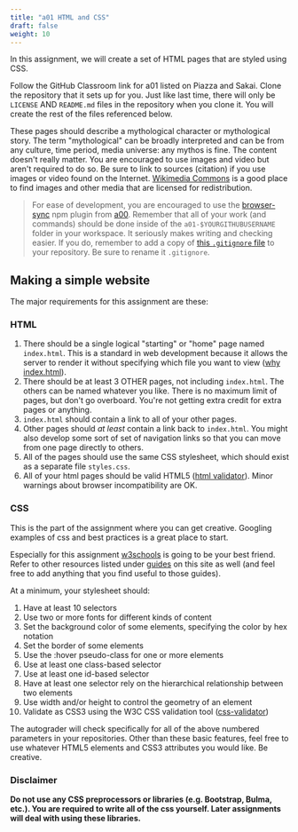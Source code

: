 ```yaml
---
title: "a01 HTML and CSS"
draft: false
weight: 10
---
```


In this assignment, we will create a set of HTML pages that are styled using CSS.

Follow the GitHub Classroom link for a01 listed on Piazza and Sakai.
Clone the repository that it sets up for you. 
Just like last time, there will only be `LICENSE` AND `README.md` files in the repository when you clone it.
You will create the rest of the files referenced below.

These pages should describe a mythological character or mythological story.
The term "mythological" can be broadly interpreted and can be from any culture, time period, media universe: any mythos is fine.
The content doesn't really matter. 
You are encouraged to use images and video but aren't required to do so.
Be sure to link to sources (citation) if you use images or video found on the Internet.
[Wikimedia Commons](https://commons.wikimedia.org/) is a good place to find images and other media that are licensed for redistribution.

> For ease of development, you are encouraged to use the [browser-sync](https://www.browsersync.io/) npm plugin from [a00](assignment/a00#start-the-development-server). Remember that all of your work (and commands) should be done inside of the `a01-$YOURGITHUBUSERNAME` folder in your workspace. It seriously makes writing and checking easier. If you do, remember to add a copy of [this `.gitignore` file](https://raw.githubusercontent.com/github/gitignore/master/Node.gitignore) to your repository. Be sure to rename it `.gitignore`.

## Making a simple website

The major requirements for this assignment are these:

### HTML

1. There should be a single logical "starting" or "home" page named `index.html`.
This is a standard in web development because it allows the server to render it without specifying which file you want to view ([why index.html](https://www.lifewire.com/index-html-page-3466505)). 
2. There should be at least 3 OTHER pages, not including `index.html`.
The others can be named whatever you like. 
There is no maximum limit of pages, but don't go overboard. 
You're not getting extra credit for extra pages or anything.
3. `index.html` should contain a link to all of your other pages.
4. Other pages should *at least* contain a link back to `index.html`.
You might also develop some sort of set of navigation links so that you can move from one page directly to others.
5. All of the pages should use the same CSS stylesheet, which should exist as a separate file `styles.css`.
6. All of your html pages should be valid HTML5 ([html validator](http://validator.w3.org/)). 
Minor warnings about browser incompatibility are OK.

### CSS

This is the part of the assignment where you can get creative. 
Googling examples of css and best practices is a great place to start. 

Especially for this assignment [w3schools](https://www.w3schools.com/css/) is going to be your best friend. 
Refer to other resources listed under [guides](guide) on this site as well (and feel free to add anything that you find useful to those guides). 

At a minimum, your stylesheet should:

1. Have at least 10 selectors
2. Use two or more fonts for different kinds of content
3. Set the background color of some elements, specifying the color by hex notation
4. Set the border of some elements
5. Use the :hover pseudo-class for one or more elements
6. Use at least one class-based selector
7. Use at least one id-based selector
8. Have at least one selector rely on the hierarchical relationship between two elements
9. Use width and/or height to control the geometry of an element
10. Validate as CSS3 using the W3C CSS validation tool ([css-validator](http://jigsaw.w3.org/css-validator/))

The autograder will check specifically for all of the above numbered parameters in your repositories. 
Other than these basic features, feel free to use whatever HTML5 elements and CSS3 attributes you would like. 
Be creative.

### Disclaimer

**Do not use any CSS preprocessors or libraries (e.g. Bootstrap, Bulma, etc.). 
You are required to write all of the css yourself. 
Later assignments will deal with using these libraries.**
